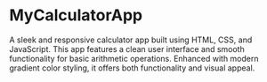 # MyCalculatorApp
A sleek and responsive calculator app built using HTML, CSS, and JavaScript. This app features a clean user interface and smooth functionality for basic arithmetic operations. Enhanced with modern gradient color styling, it offers both functionality and visual appeal.
